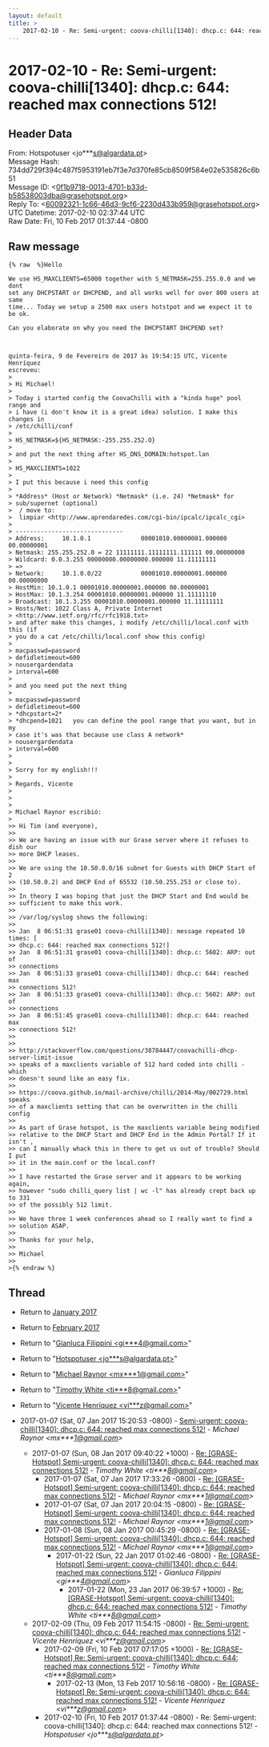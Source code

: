 ```yaml
---
layout: default
title: >
    2017-02-10 - Re: Semi-urgent: coova-chilli[1340]: dhcp.c: 644: reached max connections 512!
---
```


# 2017-02-10 - Re: Semi-urgent: coova-chilli[1340]: dhcp.c: 644: reached max connections 512!

## Header Data

From: Hotspotuser \<jo***s@algardata.pt\><br>
Message Hash: 734dd729f394c487f5953191eb7f3e7d370fe85cb8509f584e02e535826c6b51<br>
Message ID: \<0f1b9718-0013-4701-b33d-b58538003dba@grasehotspot.org\><br>
Reply To: \<60092321-1c66-46d3-9cf6-2230d433b959@grasehotspot.org\><br>
UTC Datetime: 2017-02-10 02:37:44 UTC<br>
Raw Date: Fri, 10 Feb 2017 01:37:44 -0800<br>

## Raw message

```
{% raw  %}Hello

We use HS_MAXCLIENTS=65000 together with S_NETMASK=255.255.0.0 and we dont 
set any DHCPSTART or DHCPEND, and all works well for over 800 users at same 
time... Today we setup a 2500 max users hotstpot and we expect it to be ok.

Can you elaborate on why you need the DHCPSTART DHCPEND set?



quinta-feira, 9 de Fevereiro de 2017 às 19:54:15 UTC, Vicente Henríquez 
escreveu:
>
> Hi Michael!
>
> Today i started config the CoovaChilli with a "kinda huge" pool range and 
> i have (i don't know it is a great idea) solution. I make this changes in 
> /etc/chilli/conf
>
> HS_NETMASK=${HS_NETMASK:-255.255.252.O}
>
> and put the next thing after HS_DNS_DOMAIN:hotspot.lan
>
> HS_MAXCLIENTS=1022
>
> I put this because i need this config 
>
> *Address* (Host or Network) *Netmask* (i.e. 24) *Netmask* for 
> sub/supernet (optional)
>  / move to: 
>  limpiar <http://www.aprendaredes.com/cgi-bin/ipcalc/ipcalc_cgi>
>
> ------------------------------
> Address:     10.1.0.1              00001010.00000001.000000 00.00000001
> Netmask: 255.255.252.0 = 22 11111111.11111111.111111 00.00000000
> Wildcard: 0.0.3.255 00000000.00000000.000000 11.11111111
> =>
> Network:     10.1.0.0/22           00001010.00000001.000000 00.00000000
> HostMin: 10.1.0.1 00001010.00000001.000000 00.00000001
> HostMax: 10.1.3.254 00001010.00000001.000000 11.11111110
> Broadcast: 10.1.3.255 00001010.00000001.000000 11.11111111
> Hosts/Net: 1022 Class A, Private Internet 
> <http://www.ietf.org/rfc/rfc1918.txt>
> and after make this changes, i modify /etc/chilli/local.conf with this (if 
> you do a cat /etc/chilli/local.conf show this config)
>
> macpasswd=password
> defidletimeout=600
> nousergardendata
> interval=600
>
> and you need put the next thing
>
> macpasswd=password
> defidletimeout=600        
> *dhcpstart=2*
> *dhcpend=1021   you can define the pool range that you want, but in my 
> case it's was that because use class A network*
> nousergardendata
> interval=600
>
>
> Sorry for my english!!! 
>
> Regards, Vicente
>
>
>
> Michael Raynor escribió:
>
>> Hi Tim (and everyone),
>>
>> We are having an issue with our Grase server where it refuses to dish our 
>> more DHCP leases.
>>
>> We are using the 10.50.0.0/16 subnet for Guests with DHCP Start of 2 
>> (10.50.0.2) and DHCP End of 65532 (10.50.255.253 or close to).
>>
>> In theory I was hoping that just the DHCP Start and End would be 
>> sufficient to make this work.
>>
>> /var/log/syslog shows the following:
>>
>> Jan  8 06:51:31 grase01 coova-chilli[1340]: message repeated 10 times: [ 
>> dhcp.c: 644: reached max connections 512!]
>> Jan  8 06:51:31 grase01 coova-chilli[1340]: dhcp.c: 5602: ARP: out of 
>> connections
>> Jan  8 06:51:33 grase01 coova-chilli[1340]: dhcp.c: 644: reached max 
>> connections 512!
>> Jan  8 06:51:33 grase01 coova-chilli[1340]: dhcp.c: 5602: ARP: out of 
>> connections
>> Jan  8 06:51:45 grase01 coova-chilli[1340]: dhcp.c: 644: reached max 
>> connections 512!
>>
>>
>> http://stackoverflow.com/questions/38784447/coovachilli-dhcp-server-limit-issue 
>> speaks of a maxclients variable of 512 hard coded into chilli - which 
>> doesn't sound like an easy fix.
>>
>> https://coova.github.io/mail-archive/chilli/2014-May/002729.html speaks 
>> of a maxclients setting that can be overwritten in the chilli config
>>
>> As part of Grase hotspot, is the maxclients variable being modified 
>> relative to the DHCP Start and DHCP End in the Admin Portal? If it isn't , 
>> can I manually whack this in there to get us out of trouble? Should I put 
>> it in the main.conf or the local.conf?
>>
>> I have restarted the Grase server and it appears to be working again, 
>> however "sudo chilli_query list | wc -l" has already crept back up to 331 
>> of the possibly 512 limit.
>>
>> We have three 1 week conferences ahead so I really want to find a 
>> solution ASAP.
>>
>> Thanks for your help,
>>
>> Michael
>>
>{% endraw %}
```

## Thread

+ Return to [January 2017](/archive/2017/01)
+ Return to [February 2017](/archive/2017/02)

+ Return to "[Gianluca Filippini <gi***4<span>@</span>gmail.com>](/authors/gi___4_at_gmail_com)"
+ Return to "[Hotspotuser <jo***s<span>@</span>algardata.pt>](/authors/jo___s_at_algardata_pt)"
+ Return to "[Michael Raynor <mx***1<span>@</span>gmail.com>](/authors/mx___1_at_gmail_com)"
+ Return to "[Timothy White <ti***8<span>@</span>gmail.com>](/authors/ti___8_at_gmail_com)"
+ Return to "[Vicente Henríquez <vi***z<span>@</span>gmail.com>](/authors/vi___z_at_gmail_com)"

+ 2017-01-07 (Sat, 07 Jan 2017 15:20:53 -0800) - [Semi-urgent: coova-chilli[1340]: dhcp.c: 644: reached max connections 512!](/archive/2017/01/5f67d239cdd051ff0bfec8535b60d0fa97e39e10b8f30aec852c7c3352ff3a0a) - _Michael Raynor \<mx***1@gmail.com\>_
  + 2017-01-07 (Sun, 08 Jan 2017 09:40:22 +1000) - [Re: [GRASE-Hotspot] Semi-urgent: coova-chilli[1340]: dhcp.c: 644: reached max connections 512!](/archive/2017/01/e519a15701f17f389f88242c2c6065ba0f9092926cf97e2ac12ba2ef7307fc86) - _Timothy White \<ti***8@gmail.com\>_
    + 2017-01-07 (Sat, 07 Jan 2017 17:33:26 -0800) - [Re: [GRASE-Hotspot] Semi-urgent: coova-chilli[1340]: dhcp.c: 644: reached max connections 512!](/archive/2017/01/9a5d7dc657c6032272ef73f43e1fda547572d87a994dfac876ac3468ddce32ec) - _Michael Raynor \<mx***1@gmail.com\>_
    + 2017-01-07 (Sat, 07 Jan 2017 20:04:15 -0800) - [Re: [GRASE-Hotspot] Semi-urgent: coova-chilli[1340]: dhcp.c: 644: reached max connections 512!](/archive/2017/01/ddd84ded4bc5d8a7fdca8101a68a2d1860790e0f5a6c4a753a88f1b9ee33a613) - _Michael Raynor \<mx***1@gmail.com\>_
    + 2017-01-08 (Sun, 08 Jan 2017 00:45:29 -0800) - [Re: [GRASE-Hotspot] Semi-urgent: coova-chilli[1340]: dhcp.c: 644: reached max connections 512!](/archive/2017/01/a9c0364fb95314351a1682d64826df5eaa04ca06040bec7621871857d5d413af) - _Michael Raynor \<mx***1@gmail.com\>_
      + 2017-01-22 (Sun, 22 Jan 2017 01:02:46 -0800) - [Re: [GRASE-Hotspot] Semi-urgent: coova-chilli[1340]: dhcp.c: 644: reached max connections 512!](/archive/2017/01/6975c44467f3dc4ff6166eeaff382e867d47c3e5757b0e37f04dfd2bfcd48380) - _Gianluca Filippini \<gi***4@gmail.com\>_
        + 2017-01-22 (Mon, 23 Jan 2017 06:39:57 +1000) - [Re: [GRASE-Hotspot] Semi-urgent: coova-chilli[1340]: dhcp.c: 644: reached max connections 512!](/archive/2017/01/aeda698be4a429b033952fe1ac79eff3994b04fca94405fc6673efb7401f9444) - _Timothy White \<ti***8@gmail.com\>_
  + 2017-02-09 (Thu, 09 Feb 2017 11:54:15 -0800) - [Re: Semi-urgent: coova-chilli[1340]: dhcp.c: 644: reached max connections 512!](/archive/2017/02/d377c29bf458ec5b3cf35921f3455ceb1fa360b109983374676010148b7be55f) - _Vicente Henríquez \<vi***z@gmail.com\>_
    + 2017-02-09 (Fri, 10 Feb 2017 07:17:05 +1000) - [Re: [GRASE-Hotspot] Re: Semi-urgent: coova-chilli[1340]: dhcp.c: 644: reached max connections 512!](/archive/2017/02/8b0a99fae72803b5f6233a7005e8c240f35df6da35cf91e1eeba1ce03837f9da) - _Timothy White \<ti***8@gmail.com\>_
      + 2017-02-13 (Mon, 13 Feb 2017 10:56:16 -0800) - [Re: [GRASE-Hotspot] Re: Semi-urgent: coova-chilli[1340]: dhcp.c: 644: reached max connections 512!](/archive/2017/02/f6f551db059616d4186112d1da27f435276cdb98585d368e39523f112c4e00a6) - _Vicente Henríquez \<vi***z@gmail.com\>_
    + 2017-02-10 (Fri, 10 Feb 2017 01:37:44 -0800) - Re: Semi-urgent: coova-chilli[1340]: dhcp.c: 644: reached max connections 512! - _Hotspotuser \<jo***s@algardata.pt\>_


